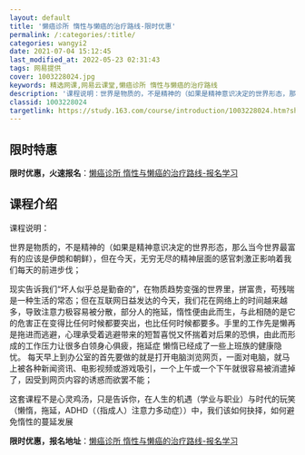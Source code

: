 ```yaml
---
layout: default
title: '懒癌诊所 惰性与懒癌的治疗路线-限时优惠'
permalink: /:categories/:title/
categories: wangyi2
date: 2021-07-04 15:12:45
last_modified_at: 2022-05-23 02:31:43
tags: 网易提供
cover: 1003228024.jpg
keywords: 精选网课,网易云课堂,懒癌诊所 惰性与懒癌的治疗路线
description: '课程说明：世界是物质的，不是精神的（如果是精神意识决定的世界形态，那么当今世界最富有的应该是伊朗和朝鲜），但在今天，无穷'
classid: 1003228024
targetlink: https://study.163.com/course/introduction/1003228024.htm?share=1&shareId=1025206652&utm_campaign=share&utm_medium=iphoneShare&utm_source=&utm_u=1025206652
---
```


## 限时特惠

**限时优惠，火速报名**：[懒癌诊所 惰性与懒癌的治疗路线-报名学习](https://study.163.com/course/introduction/1003228024.htm?share=1&shareId=1025206652&utm_campaign=share&utm_medium=iphoneShare&utm_source=&utm_u=1025206652)

## 课程介绍

课程说明：

世界是物质的，不是精神的（如果是精神意识决定的世界形态，那么当今世界最富有的应该是伊朗和朝鲜），但在今天，无穷无尽的精神层面的感官刺激正影响着我们每天的前进步伐；

现实告诉我们“坏人似乎总是勤奋的”，在物质趋势变强的世界里，拼富贵，苟残喘是一种生活的常态；但在互联网日益发达的今天，我们花在网络上的时间越来越多，导致注意力极容易被分散，部分人的拖延，惰性便由此而生，与此相随的是它的危害正在变得比任何时候都要突出，也比任何时候都要多。手里的工作先是懒再是拖进而逃避，心理承受着逃避带来的短暂喜悦又怀揣着对后果的恐惧，由此而形成的工作压力让很多白领身心俱疲，拖延症 懒惰已经成了一些上班族的健康隐忧。 每天早上到办公室的首先要做的就是打开电脑浏览网页，一面对电脑，就马上被各种新闻资讯、电影视频或游戏吸引，一个上午或一个下午就很容易被消遣掉了，因受到网页内容的诱惑而欲罢不能；

这套课程不是心灵鸡汤，只是告诉你，在人生的机遇（学业与职业）与时代的玩笑（懒惰，拖延，ADHD（（指成人）注意力多动症））中，我们该如何抉择，如何避免惰性的蔓延发展

**限时优惠，报名地址**：[懒癌诊所 惰性与懒癌的治疗路线-报名学习](https://study.163.com/course/introduction/1003228024.htm?share=1&shareId=1025206652&utm_campaign=share&utm_medium=iphoneShare&utm_source=&utm_u=1025206652)

